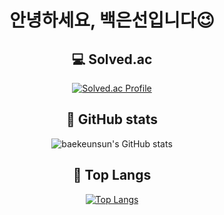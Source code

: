 <div align=center>

# 안녕하세요, 백은선입니다😉

## 💻 Solved.ac
   
[![Solved.ac Profile](http://mazassumnida.wtf/api/generate_badge?boj=eunsun5460)](https://solved.ac/eunsun5460/)   
   

## 💪 GitHub stats
   
![baekeunsun's GitHub stats](https://github-readme-stats.vercel.app/api?username=baekeunsun&show_icons=true&theme=dracula)

   
## 📑 Top Langs
   
[![Top Langs](https://github-readme-stats.vercel.app/api/top-langs/?username=baekeunsun&layout=compact)](https://github.com/baekeunsun/github-readme-stats)
</div>
